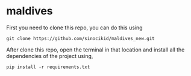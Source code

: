 # maldives

First you need to clone this repo, you can do this using

``` git clone https://github.com/sinocikid/maldives_new.git ```

After clone this repo, open the terminal in that location and install all the dependencies of the project using,

``` pip install -r requirements.txt ```


